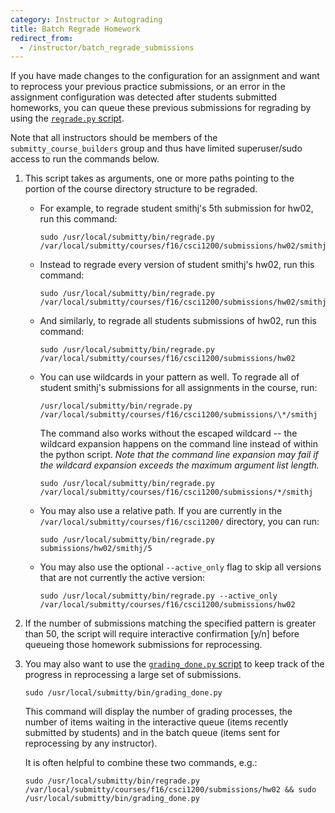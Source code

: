 ```yaml
---
category: Instructor > Autograding
title: Batch Regrade Homework
redirect_from:
  - /instructor/batch_regrade_submissions
---
```


If you have made changes to the configuration for an assignment and
want to reprocess your previous practice submissions, or an error in the
assignment configuration was detected after students submitted
homeworks, you can queue these previous submissions for regrading by
using the [`regrade.py` script][regrade.py].

Note that all instructors should be members of the
`submitty_course_builders` group and thus have limited superuser/sudo
access to run the commands below.


1. This script takes as arguments, one or more paths pointing to the
   portion of the course directory structure to be regraded.

   * For example, to regrade student smithj's 5th submission for hw02, run this command:

     ```
     sudo /usr/local/submitty/bin/regrade.py /var/local/submitty/courses/f16/csci1200/submissions/hw02/smithj/5
     ```

   * Instead to regrade every version of student smithj's hw02, run this command:
  
     ```
     sudo /usr/local/submitty/bin/regrade.py /var/local/submitty/courses/f16/csci1200/submissions/hw02/smithj 
     ```

   * And similarly, to regrade all students submissions of hw02, run this command:

     ```
     sudo /usr/local/submitty/bin/regrade.py /var/local/submitty/courses/f16/csci1200/submissions/hw02 
     ```

   * You can use wildcards in your pattern as well.  To regrade all of
     student smithj's submissions for all assignments in the course,
     run:

     ```
     /usr/local/submitty/bin/regrade.py /var/local/submitty/courses/f16/csci1200/submissions/\*/smithj 
     ```
   
     The command also works without the escaped wildcard -- the wildcard
     expansion happens on the command line instead of within the python
     script.  _Note that the command line expansion may fail if the
     wildcard expansion exceeds the maximum argument list length._

     ```
     sudo /usr/local/submitty/bin/regrade.py /var/local/submitty/courses/f16/csci1200/submissions/*/smithj 
     ```

   * You may also use a relative path.  If you are currently in the
     `/var/local/submitty/courses/f16/csci1200/` directory, you can run:

     ```
     sudo /usr/local/submitty/bin/regrade.py submissions/hw02/smithj/5
     ```


   * You may also use the optional `--active_only` flag to skip all
     versions that are not currently the active version:

     ```
     sudo /usr/local/submitty/bin/regrade.py --active_only /var/local/submitty/courses/f16/csci1200/submissions/hw02 
     ```


2. If the number of submissions matching the specified
   pattern is greater than 50, the script will require interactive
   confirmation [y/n] before queueing those homework submissions for
   reprocessing.


3. You may also want to use the [`grading_done.py` script][grading_done.py]
   to keep track of the progress in reprocessing a large set of
   submissions.

   ```
   sudo /usr/local/submitty/bin/grading_done.py 
   ```

   This command will display the number of grading processes, the
   number of items waiting in the interactive queue (items recently
   submitted by students) and in the batch queue (items sent for
   reprocessing by any instructor).  

   It is often helpful to combine these two commands, e.g.:

   ```
   sudo /usr/local/submitty/bin/regrade.py /var/local/submitty/courses/f16/csci1200/submissions/hw02 && sudo /usr/local/submitty/bin/grading_done.py 
   ```

[regrade.py]: https://github.com/Submitty/Submitty/blob/master/bin/regrade.py
[grading_done.py]: https://github.com/Submitty/Submitty/blob/master/bin/grading_done.py